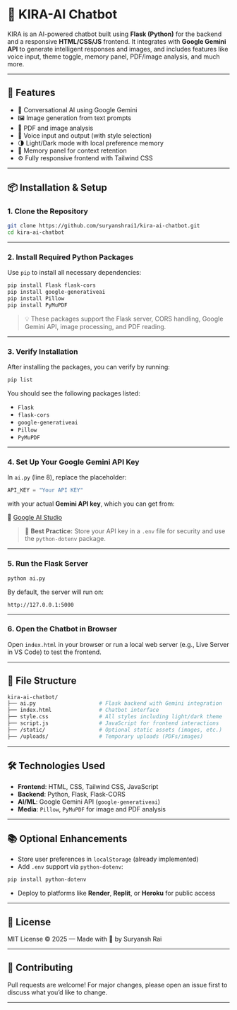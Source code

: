 # 🤖 KIRA-AI Chatbot

KIRA is an AI-powered chatbot built using **Flask (Python)** for the backend and a responsive **HTML/CSS/JS** frontend. It integrates with **Google Gemini API** to generate intelligent responses and images, and includes features like voice input, theme toggle, memory panel, PDF/image analysis, and much more.

---

## 🚀 Features

- 🧠 Conversational AI using Google Gemini
- 🖼️ Image generation from text prompts
- 📄 PDF and image analysis
- 🎤 Voice input and output (with style selection)
- 🌗 Light/Dark mode with local preference memory
- 💾 Memory panel for context retention
- ⚙️ Fully responsive frontend with Tailwind CSS

---

## 📦 Installation & Setup

### 1. Clone the Repository

```bash
git clone https://github.com/suryanshrai1/kira-ai-chatbot.git
cd kira-ai-chatbot
```

---

### 2. Install Required Python Packages

Use `pip` to install all necessary dependencies:

```bash
pip install Flask flask-cors
pip install google-generativeai
pip install Pillow
pip install PyMuPDF
```

> 💡 These packages support the Flask server, CORS handling, Google Gemini API, image processing, and PDF reading.

---

### 3. Verify Installation

After installing the packages, you can verify by running:

```bash
pip list
```

You should see the following packages listed:

- `Flask`
- `flask-cors`
- `google-generativeai`
- `Pillow`
- `PyMuPDF`

---

### 4. Set Up Your Google Gemini API Key

In `ai.py` (line 8), replace the placeholder:

```python
API_KEY = "Your API KEY"
```

with your actual **Gemini API key**, which you can get from:

📎 [Google AI Studio](https://makersuite.google.com/app/apikey)

> 🔐 **Best Practice:** Store your API key in a `.env` file for security and use the `python-dotenv` package.

---

### 5. Run the Flask Server

```bash
python ai.py
```

By default, the server will run on:

```
http://127.0.0.1:5000
```

---

### 6. Open the Chatbot in Browser

Open `index.html` in your browser or run a local web server (e.g., Live Server in VS Code) to test the frontend.

---

## 🧪 File Structure

```bash
kira-ai-chatbot/
├── ai.py                    # Flask backend with Gemini integration
├── index.html               # Chatbot interface
├── style.css                # All styles including light/dark theme
├── script.js                # JavaScript for frontend interactions
├── /static/                 # Optional static assets (images, etc.)
├── /uploads/                # Temporary uploads (PDFs/images)
```

---

## 🛠️ Technologies Used

- **Frontend**: HTML, CSS, Tailwind CSS, JavaScript
- **Backend**: Python, Flask, Flask-CORS
- **AI/ML**: Google Gemini API (`google-generativeai`)
- **Media**: `Pillow`, `PyMuPDF` for image and PDF analysis

---

## 📚 Optional Enhancements

- Store user preferences in `localStorage` (already implemented)
- Add `.env` support via `python-dotenv`:
  
```bash
pip install python-dotenv
```

- Deploy to platforms like **Render**, **Replit**, or **Heroku** for public access

---

## 📄 License

MIT License © 2025 — Made with 💙 by Suryansh Rai

---

## 🙌 Contributing

Pull requests are welcome! For major changes, please open an issue first to discuss what you’d like to change.

---

